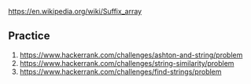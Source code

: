 https://en.wikipedia.org/wiki/Suffix_array

## Practice

1. https://www.hackerrank.com/challenges/ashton-and-string/problem
2. https://www.hackerrank.com/challenges/string-similarity/problem
3. https://www.hackerrank.com/challenges/find-strings/problem
